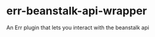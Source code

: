 err-beanstalk-api-wrapper
=========================

An Err plugin that lets you interact with the beanstalk api